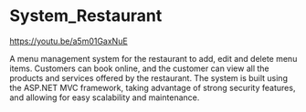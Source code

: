# System_Restaurant
https://youtu.be/a5m01GaxNuE


A menu management system for the restaurant to add, edit and delete menu items. Customers can book online, and the customer can view all the products and services offered by the restaurant. The system is built using the ASP.NET MVC framework, taking advantage of strong security features, and allowing for easy scalability and maintenance.

